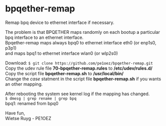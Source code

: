 # bpqether-remap
Remap bpq device to ethernet interface if necessary.

The problem is that BPQETHER maps randomly on each bootup a particular bpq interface to an ethernet interface.      
Bpqether-remap maps always bpq0 to ethernet interface eth0 (or enp1s0, p3p1)  
and maps bpq1 to ethernet interface wlan0 (or wlp2s0)
 
Download: ```$ git clone https://github.com/pe1oez/bpqether-remap.git```  
Copy the udev rule file **70-bpqether-remap.rules** to **/etc/udev/rules.d/**  
Copy the script file **bpqether-remap.sh** to **/usr/local/bin/**  
Change the *case* statment in the script file **bpqether-remap.sh** if you wants an other mapping.  

After rebooting the system see kernel log if the mapping has changed.  
```$ dmesg | grep rename | grep bpq```  
bpq1: renamed from bpq0

Have fun,  
Wietse Ruyg - PE1OEZ

